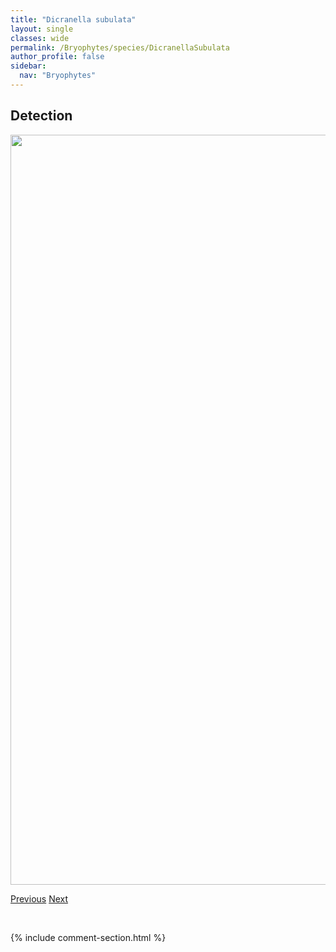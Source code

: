 ```yaml
---
title: "Dicranella subulata"
layout: single
classes: wide
permalink: /Bryophytes/species/DicranellaSubulata
author_profile: false
sidebar:
  nav: "Bryophytes"
---
```


<h2>Detection</h2>

<a href="https://drive.google.com/uc?export=view&id=13-trz7B42buqx-BV7yUv3Q0LSXeYrtoy">
<img src="https://drive.google.com/uc?export=view&id=13-trz7B42buqx-BV7yUv3Q0LSXeYrtoy" height = "1200" width = "800">
</a>


<a href="/DevelopmentWebsite/Bryophytes/species/DicranellaSchreberiana" class="pagination--pager" title="Dicranella schreberiana">Previous</a> <a href="/DevelopmentWebsite/Bryophytes/species/DicranellaVaria" class="pagination--pager" title="Dicranella varia">Next</a>

<p>&nbsp;</p>

{% include comment-section.html %}
